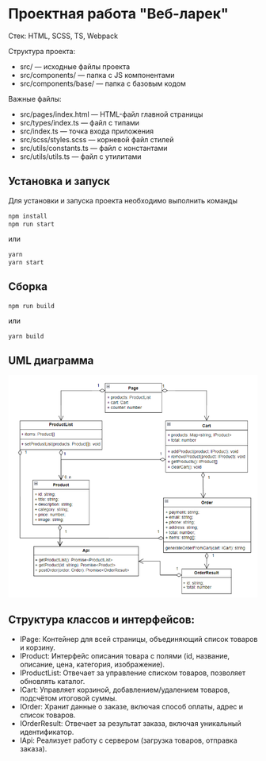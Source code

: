 # Проектная работа "Веб-ларек"

Стек: HTML, SCSS, TS, Webpack

Структура проекта:
- src/ — исходные файлы проекта
- src/components/ — папка с JS компонентами
- src/components/base/ — папка с базовым кодом

Важные файлы:
- src/pages/index.html — HTML-файл главной страницы
- src/types/index.ts — файл с типами
- src/index.ts — точка входа приложения
- src/scss/styles.scss — корневой файл стилей
- src/utils/constants.ts — файл с константами
- src/utils/utils.ts — файл с утилитами

## Установка и запуск
Для установки и запуска проекта необходимо выполнить команды

```
npm install
npm run start
```

или

```
yarn
yarn start
```
## Сборка

```
npm run build
```

или

```
yarn build
```

## UML диаграмма

![UML](./src/images/UML.png)

## Структура классов и интерфейсов:
- IPage: Контейнер для всей страницы, объединяющий список товаров и корзину.
- IProduct: Интерфейс описания товара с полями (id, название, описание, цена, категория, изображение).
- IProductList: Отвечает за управление списком товаров, позволяет обновлять каталог.
- ICart: Управляет корзиной, добавлением/удалением товаров, подсчётом итоговой суммы.
- IOrder: Хранит данные о заказе, включая способ оплаты, адрес и список товаров.
- IOrderResult: Отвечает за результат заказа, включая уникальный идентификатор.
- IApi: Реализует работу с сервером (загрузка товаров, отправка заказа).